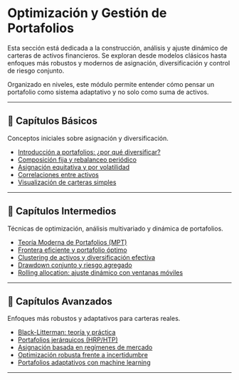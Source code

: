 # Optimización y Gestión de Portafolios

Esta sección está dedicada a la construcción, análisis y ajuste dinámico de carteras de activos financieros. Se exploran desde modelos clásicos hasta enfoques más robustos y modernos de asignación, diversificación y control de riesgo conjunto.

Organizado en niveles, este módulo permite entender cómo pensar un portafolio como sistema adaptativo y no solo como suma de activos.

---

## 📗 Capítulos Básicos

Conceptos iniciales sobre asignación y diversificación.

- [Introducción a portafolios: ¿por qué diversificar?](introduccion_portafolios.md)
- [Composición fija y rebalanceo periódico](rebalanceo_periodico.md)
- [Asignación equitativa y por volatilidad](equal_weight_volatility.md)
- [Correlaciones entre activos](correlaciones_basicas.md)
- [Visualización de carteras simples](visualizacion_portafolios.md)

---

## 📘 Capítulos Intermedios

Técnicas de optimización, análisis multivariado y dinámica de portafolios.

- [Teoría Moderna de Portafolios (MPT)](mpt_basico.md)
- [Frontera eficiente y portafolio óptimo](frontera_eficiente.md)
- [Clustering de activos y diversificación efectiva](clustering_activos.md)
- [Drawdown conjunto y riesgo agregado](drawdown_conjunto.md)
- [Rolling allocation: ajuste dinámico con ventanas móviles](rolling_allocation.md)

---

## 📙 Capítulos Avanzados

Enfoques más robustos y adaptativos para carteras reales.

- [Black-Litterman: teoría y práctica](black_litterman.md)
- [Portafolios jerárquicos (HRP/HTP)](portafolios_jerarquicos.md)
- [Asignación basada en regímenes de mercado](asignacion_regimenes.md)
- [Optimización robusta frente a incertidumbre](optimizacion_robusta.md)
- [Portafolios adaptativos con machine learning](portafolios_adaptativos_ml.md)

---
